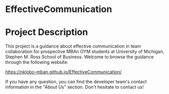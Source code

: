 # EffectiveCommunication

# Project Description
This project is a guidance about effective communication in team collaboration for prospective MBAn OYM students at University of Michigan, Stephen M. Ross School of Business.
Welcome to browse the guidance through the following website: 

https://nklobo-mban.github.io/EffectiveCommunication/

If you have any question, you can find the developer team's contact information in the "About Us" section. Don't hesitate to contact us!
